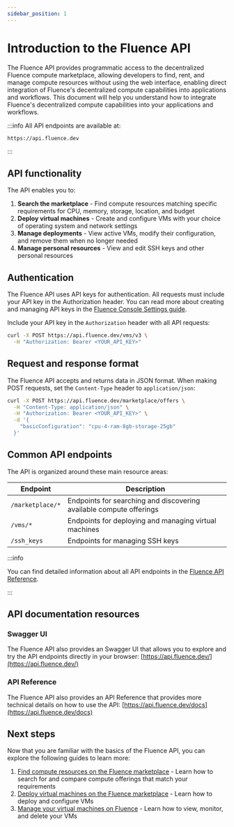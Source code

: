 ```yaml
---
sidebar_position: 1
---
```


# Introduction to the Fluence API

The Fluence API provides programmatic access to the decentralized Fluence compute marketplace, allowing developers to find, rent, and manage compute resources without using the web interface, enabling direct integration of Fluence's decentralized compute capabilities into applications and workflows.
This document will help you understand how to integrate Fluence's decentralized compute capabilities into your applications and workflows.

:::info
All API endpoints are available at:

```bash
https://api.fluence.dev
```

:::

## API functionality

The API enables you to:

1. **Search the marketplace** - Find compute resources matching specific requirements for CPU, memory, storage, location, and budget
2. **Deploy virtual machines** - Create and configure VMs with your choice of operating system and network settings
3. **Manage deployments** - View active VMs, modify their configuration, and remove them when no longer needed
4. **Manage personal resources** - View and edit SSH keys and other personal resources

## Authentication

The Fluence API uses API keys for authentication. All requests must include your API key in the Authorization header. You can read more about creating and managing API keys in the [Fluence Console Settings guide](../settings/settings.md).

Include your API key in the `Authorization` header with all API requests:

```bash
curl -X POST https://api.fluence.dev/vms/v3 \
  -H "Authorization: Bearer <YOUR_API_KEY>"
```

## Request and response format

The Fluence API accepts and returns data in JSON format. When making POST requests, set the `Content-Type` header to `application/json`:

```bash
curl -X POST https://api.fluence.dev/marketplace/offers \
  -H "Content-Type: application/json" \
  -H "Authorization: Bearer <YOUR_API_KEY>" \
  -d '{
    "basicConfiguration": "cpu-4-ram-8gb-storage-25gb"
  }'
```

## Common API endpoints

The API is organized around these main resource areas:

| Endpoint         | Description                                                         |
| ---------------- | ------------------------------------------------------------------- |
| `/marketplace/*` | Endpoints for searching and discovering available compute offerings |
| `/vms/*`         | Endpoints for deploying and managing virtual machines               |
| `/ssh_keys`      | Endpoints for managing SSH keys                                     |

:::info

You can find detailed information about all API endpoints in the [Fluence API Reference](https://api.fluence.dev/docs).

:::

## API documentation resources

### Swagger UI

The Fluence API also provides an Swagger UI that allows you to explore and try the API endpoints directly in your browser: [https://api.fluence.dev/](https://api.fluence.dev/)

### API Reference

The Fluence API also provides an API Reference that provides more technical details on how to use the API: [https://api.fluence.dev/docs](https://api.fluence.dev/docs)

## Next steps

Now that you are familiar with the basics of the Fluence API, you can explore the following guides to learn more:

1. [Find compute resources on the Fluence marketplace](./get_offerings/get_offerings.md) - Learn how to search for and compare compute offerings that match your requirements
2. [Deploy virtual machines on the Fluence marketplace](./order_vm/order_vm.md) - Learn how to deploy and configure VMs
3. [Manage your virtual machines on Fluence](./manage_vms/manage_vms.md) - Learn how to view, monitor, and delete your VMs
